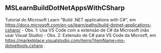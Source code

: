 ## MSLearnBuildDotNetAppsWithCSharp
Tutorial do Microsoft Learn "Build .NET applications with C#", em https://docs.microsoft.com/en-us/learn/paths/build-dotnet-applications-csharp/ - Obs. 1: Usa VS Code com a extensão de C# da Microsoft (não usar Visual Studio) - Obs. 2: Extensão de C# para VS Code da Microsft, em https://marketplace.visualstudio.com/items?itemName=ms-dotnettools.csharp .
